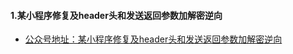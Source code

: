 #### 1.某小程序修复及header头和发送返回参数加解密逆向

- [公众号地址：某小程序修复及header头和发送返回参数加解密逆向](https://mp.weixin.qq.com/s/cHSwhkcd3M2J_47dHr9mtQ)


